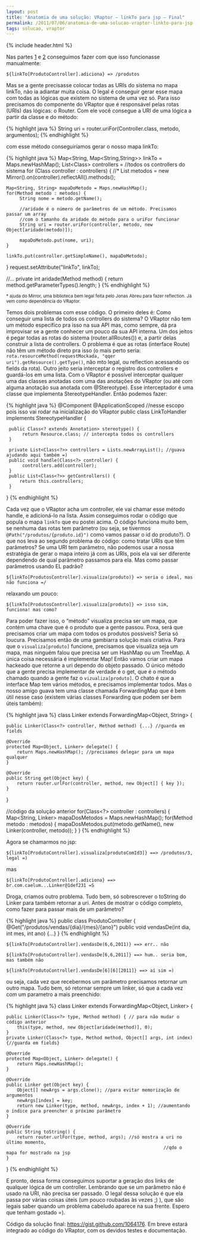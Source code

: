 ```yaml
---
layout: post
title: "Anatomia de uma solução: VRaptor – linkTo para jsp – Final"
permalink: /2011/07/06/anatomia-de-uma-solucao-vraptor-linkto-para-jsp-final/
tags: solucao, vraptor
---
```

{% include header.html %}

Nas partes <a href="{% post_url 2011-06-17-anatomia-de-uma-solucao-vraptor-linkto-para-jsp-parte-1 %}">1</a> e
<a href="{% post_url 2011-06-19-anatomia-de-uma-solucao-vraptor-linkto-para-jsp %}">2</a> conseguimos fazer com que isso funcionasse manualmente:

```
${linkTo[ProdutoController].adiciona} => /produtos
```
Mas se a gente precisasse colocar todas as URIs do sistema no mapa linkTo, não ia adiantar muita coisa. O legal é conseguir gerar esse mapa com todas as lógicas que existem no sistema de uma vez só. Para isso precisamos do componente do VRaptor que é responsável pelas rotas (URIs) das lógicas: o Router.
Com ele você consegue a URI de uma lógica a partir da classe e do método:

{% highlight java %}
String uri = router.uriFor(Controller.class, metodo, argumentos);
{% endhighlight %}

com esse método conseguiríamos gerar o nosso mapa linkTo:

{% highlight java %}
Map<String, Map<String,String>> linkTo = Maps.newHashMap();
List<Class<?>> controllers = //todos os controllers do sistema
for (Class<?> controller : controllers) {
    //*
    List<Method> metodos = new Mirror().on(controller).reflectAll().methods();

    Map<String, String> mapaDoMetodo = Maps.newHashMap();
    for(Method metodo : metodos) {
         String nome = metodo.getName();

         //aridade é o número de parâmetros de um método. Precisamos passar um array
         //com o tamanho da aridade do método para o uriFor funcionar
         String uri = router.uriFor(controller, metodo, new Object[aridade(metodo)]);

         mapaDoMetodo.put(nome, uri);
    }

    linkTo.put(controller.getSimpleName(), mapaDoMetodo);
}
request.setAttribute("linkTo", linkTo);

//...
private int aridade(Method method) {
    return method.getParameterTypes().length;
}
{% endhighlight %}

<small> * ajuda do Mirror, uma biblioteca bem legal feita pelo Jonas Abreu para fazer reflection. Já vem como dependência do VRaptor.</small>

Temos dois problemas com esse código. O primeiro deles é: Como conseguir uma lista de todos os controllers do sistema? O VRaptor não tem um método específico pra isso na sua API mas, como sempre, dá pra improvisar se a gente conhecer um pouco da sua API interna.
Um dos jeitos é pegar todas as rotas do sistema (router.allRoutes()) e, a partir delas construir a lista de controllers. O problema é que as rotas (interface Route) não têm um método direto pra isso (o mais perto seria: `rota.resourceMethod(requestMockada, "qqer uri").getResource().getType()`, não mto legal, ou reflection acessando os fields da rota).
Outro jeito seria interceptar o registro dos controllers e guardá-los em uma lista. Com o VRaptor é possível interceptar qualquer uma das classes anotadas com uma das anotações do VRaptor (ou até com alguma anotação sua anotada com @Stereotype). Esse interceptador é uma classe que implementa StereotypeHandler. Então podemos fazer:

{% highlight java %}
@Component
@ApplicationScoped //nesse escopo pois isso vai rodar na inicialização do VRaptor
public class LinkToHandler implements StereotypeHandler {

     public Class<? extends Annotation> stereotype() {
          return Resource.class; // intercepta todos os controllers
     }

     private List<Class<?>> controllers = Lists.newArrayList(); //guava ajudando aqui também =)
     public void handle(Class<?> controller) {
          controllers.add(controller);
     }
     public List<Class<?>> getControllers() {
         return this.controllers;
     }
}
{% endhighlight %}

Cada vez que o VRaptor acha um controller, ele vai chamar esse método handle, e adicioná-lo na lista.
Assim conseguimos rodar o código que popula o mapa `linkTo` que eu postei acima.
 O código funciona muito bem, se nenhuma das rotas tem parâmetro (ou seja, se tivermos `@Path("/produtos/{produto.id}")` como vamos passar o id do produto?). O que nos leva ao segundo problema do código: como tratar URIs que têm parâmetros?
Se uma URI tem parâmetro, não podemos usar a nossa estratégia de gerar o mapa inteiro já com as URIs, pois ela vai ser diferente dependendo de qual parâmetro passamos para ela. Mas como passar parâmetros usando EL padrão?

```
${linkTo[ProdutosController].visualiza(produto)} => seria o ideal, mas não funciona =/
```

relaxando um pouco:

```
${linkTo[ProdutosController].visualiza[produto]} => isso sim, funciona! mas como?
```

Para poder fazer isso, o “método” visualiza precisa ser um mapa, que contém uma chave que é o produto que a gente passou. Poxa, será que precisamos criar um mapa com todos os produtos possíveis? Seria só loucura. Precisamos então de uma gambiarra solução mais criativa.
Para que o `visualiza[produto]` funcione, precisamos que visualiza seja um mapa, mas ninguém falou que precisa ser um HashMap ou um TreeMap. A única coisa necessária é implementar Map! Então vamos criar um mapa hackeado que retorne a uri dependo do objeto passado. O único método que a gente precisa implementar de verdade é o get, que é o método chamado quando a gente faz o `vizualiza[produto]`.
O chato é que a interface Map tem vários métodos, e precisamos implementar todos. Mas o nosso amigo guava tem uma classe chamada ForwardingMap que é bem útil nesse caso (existem várias classes Forwarding que podem ser bem úteis também):

{% highlight java %}
class Linker extends ForwardingMap<Object, String> {

    public Linker(Class<?> controller, Method method) {...} //guarda em fields

    @Override
    protected Map<Object, Linker> delegate() {
        return Maps.newHashMap(); //precisamos delegar para um mapa qualquer
    }

    @Override
    public String get(Object key) {
        return router.urlFor(controller, method, new Object[] { key });
    }

}

//código da solução anterior
for(Class<?> controller : controllers) {
    Map<String, Linker> mapaDosMetodos = Maps.newHashMap();
    for(Method metodo : metodos) {
         mapaDosMetodos.put(metodo.getName(), new Linker(controller, metodo));
    }
}
{% endhighlight %}

Agora se chamarmos no jsp:
```
${linkTo[ProdutoController].visualiza[produtoComId3]} ==> /produtos/3, legal =)
```
mas

```
${linkTo[ProdutoController].adiciona} ==> br.com.caelum...Linker@1def231 =S
```

Droga, criamos outro problema. Tudo bem, só sobrescrever o toString do Linker para também retornar a uri. Antes de mostrar o código completo, como fazer para passar mais de um parâmetro?

{% highlight java %}
public class ProdutoController {
   @Get("/produtos/vendas/{dia}/{mes}/{ano}")
   public void vendasDe(int dia, int mes, int ano) {...}
}
{% endhighlight %}

```
${linkTo[ProdutoController].vendasDe(6,6,2011)} ==> err.. não

${linkTo[ProdutoController].vendasDe[6,6,2011]} ==> hum.. seria bom, mas também não

${linkTo[ProdutoController].vendasDe[6][6][2011]} ==> aí sim =)
```

ou seja, cada vez que recebermos um parâmetro precisamos retornar um outro mapa. Tudo bem, só retornar sempre um linker, só que a cada vez com um parametro a mais preenchido:

{% highlight java %}
class Linker extends ForwardingMap<Object, Linker> {

    public Linker(Class<?> type, Method method) { // para não mudar o código anterior
        this(type, method, new Object[aridade(method)], 0);
    }
    private Linker(Class<?> type, Method method, Object[] args, int index) {//guarda em fields}

    @Override
    protected Map<Object, Linker> delegate() {
        return Maps.newHashMap();
    }

    @Override
    public Linker get(Object key) {
        Object[] newArgs = args.clone(); //para evitar memorização de argumentos
        newArgs[index] = key;
        return new Linker(type, method, newArgs, index + 1); //aumentando o índice para preencher o próximo parâmetro
    }

    @Override
    public String toString() {
        return router.urlFor(type, method, args); //só mostra a uri no último momento,
                                                               //qdo o mapa for mostrado na jsp
    }

}
{% endhighlight %}

E pronto, dessa forma conseguimos suportar a geração dos links de qualquer lógica de um controller. Lembrando que se um parâmetro não é usado na URI, não precisa ser passado.
O legal dessa solução é que ela passa por várias coisas úteis (um pouco roubadas às vezes ;) ), que são legais saber quando um problema cabeludo aparece na sua frente. Espero que tenham gostado =).

Código da solução final: <a href="https://gist.github.com/1064176">https://gist.github.com/1064176</a>. Em breve estará integrado ao código do VRaptor, com os devidos testes e documentação.
